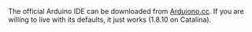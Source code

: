 The official Arduino IDE can be downloaded from [Arduiono.cc](https://www.arduino.cc/en/guide/macOSX). If you are willing to live with its defaults, it just works (1.8.10 on Catalina).
